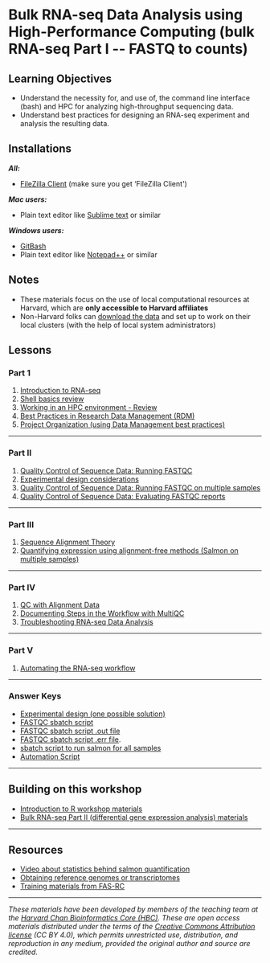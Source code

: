 # Bulk RNA-seq Data Analysis using High-Performance Computing (bulk RNA-seq Part I -- FASTQ to counts)

## Learning Objectives

- Understand the necessity for, and use of, the command line interface (bash) and HPC for analyzing high-throughput sequencing data.
- Understand best practices for designing an RNA-seq experiment and analysis the resulting data.

## Installations

***All:***

* [FileZilla Client](https://filezilla-project.org/download.php?type=client) (make sure you get ‘FileZilla Client')

***Mac users:***

* Plain text editor like [Sublime text](http://www.sublimetext.com/) or similar

***Windows users:***

* [GitBash](https://git-scm.com/download/win)
* Plain text editor like [Notepad++](http://notepad-plus-plus.org/) or similar

## Notes
* These materials focus on the use of local computational resources at Harvard, which are **only accessible to Harvard affiliates**
* Non-Harvard folks can [download the data](https://www.dropbox.com/s/3lua2h1oo18gbug/unix_lesson.tar.gz?dl=1) and set up to work on their local clusters (with the help of local system administrators)

## Lessons

### Part 1 
1. [Introduction to RNA-seq](../lessons/01_intro-to-RNAseq.md)
1. [Shell basics review](../lessons/shell_review.md)
1. [Working in an HPC environment - Review](../lessons/03_working_on_HPC.md)
1. [Best Practices in Research Data Management (RDM)](../lessons/04a_data_organization.md)
1. [Project Organization (using Data Management best practices)](../lessons/04b_data_organization.md)
     
***

### Part II
1. [Quality Control of Sequence Data: Running FASTQC](../lessons/05_qc_running_fastqc_interactively.md)
1. [Experimental design considerations](../lessons/02_experimental_planning_considerations.md)
1. [Quality Control of Sequence Data: Running FASTQC on multiple samples](../lessons/06_qc_running_fastqc_sbatch.md)
1. [Quality Control of Sequence Data: Evaluating FASTQC reports](../lessons/07_qc_fastqc_assessment.md)

***

### Part III 
1. [Sequence Alignment Theory](../lectures/alignment_quantification.pdf)
1. [Quantifying expression using alignment-free methods (Salmon on multiple samples)](../lessons/09_quasi_alignment_salmon_sbatch.md)

***

### Part IV

1. [QC with Alignment Data](../lessons/10_QC_Qualimap.md)
1. [Documenting Steps in the Workflow with MultiQC](../lessons/11_multiQC.md)
1. [Troubleshooting RNA-seq Data Analysis](../lectures/RNA-seq_troubleshooting.pdf)

***

### Part V

1. [Automating the RNA-seq workflow](../lessons/12_automating_workflow.md)

***

### Answer Keys

* [Experimental design (one possible solution)](https://www.dropbox.com/s/524mevuyba34l5b/exp_design_table.xlsx?dl=1)
* [FASTQC sbatch script](https://www.dropbox.com/s/9wdyhfqpic05l6p/mov10_fastqc.run?dl=1)
* [FASTQC sbatch script .out file](https://www.dropbox.com/s/l7puf8oahtbwmpk/22914006.out?dl=1)
* [FASTQC sbatch script .err file](https://www.dropbox.com/s/8a1g6o9t2kxit30/22914006.err?dl=1).
* [sbatch script to run salmon for all samples](../answer_key/salmon_all_samples.sbatch)
* [Automation Script](../scripts/rnaseq_analysis_on_input_file.sh)

***
   
## Building on this workshop
* [Introduction to R workshop materials](https://hbctraining.github.io/Intro-to-R-flipped/schedule/links-to-lessons.html)
* [Bulk RNA-seq Part II (differential gene expression analysis) materials](https://hbctraining.github.io/DGE_workshop_salmon_online/schedule/links-to-lessons.html)

***

## Resources
* [Video about statistics behind salmon quantification](https://www.youtube.com/watch?v=TMLIxwDP7sk)
* [Obtaining reference genomes or transcriptomes](https://hbctraining.github.io/Accessing_public_genomic_data/lessons/accessing_genome_reference_data.html)
* [Training materials from FAS-RC](https://docs.rc.fas.harvard.edu/kb/training-materials/)

***
*These materials have been developed by members of the teaching team at the [Harvard Chan Bioinformatics Core (HBC)](http://bioinformatics.sph.harvard.edu/). These are open access materials distributed under the terms of the [Creative Commons Attribution license](https://creativecommons.org/licenses/by/4.0/) (CC BY 4.0), which permits unrestricted use, distribution, and reproduction in any medium, provided the original author and source are credited.*
